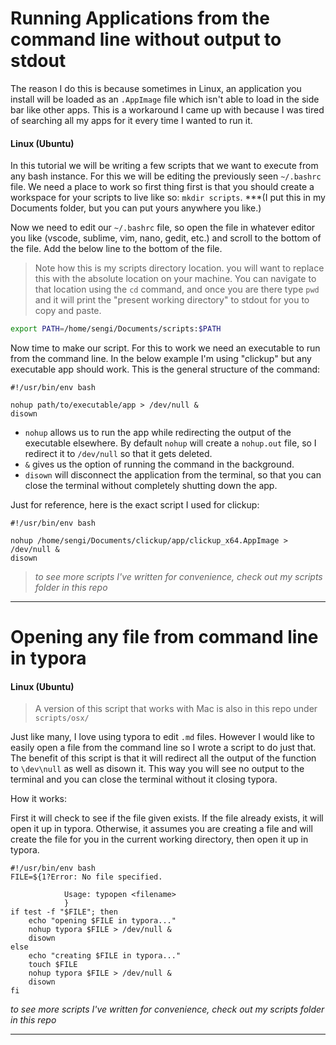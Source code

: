 # Running Applications from the command line without output to stdout

The reason I do this is because sometimes in Linux, an application you install will be loaded as an `.AppImage` file which isn't able to load in the side bar like other apps. This is a workaround I came up with because I was tired of searching all my apps for it every time I wanted to run it.

#### Linux (Ubuntu)

In this tutorial we will be writing a few scripts that we want to execute from any bash instance. For this we will be editing the previously seen `~/.bashrc` file. We need a place to work so first thing first is that you should create a workspace for your scripts to live like so: `mkdir scripts`. ***(I put this in my Documents folder, but you can put yours anywhere you like.) 

Now we need to edit our `~/.bashrc` file, so open the file in whatever editor you like (vscode, sublime, vim, nano, gedit, etc.) and scroll to the bottom of the file. Add the below line to the bottom of the file. 

> Note how this is my scripts directory location. you will want to replace this with the absolute location on your machine. You can navigate to that location using the `cd` command, and once you are there type `pwd` and it will print the "present working directory" to stdout for you to copy and paste.

```bash
export PATH=/home/sengi/Documents/scripts:$PATH
```

Now time to make our script. For this to work we need an executable to run from the command line. In the below example I'm using "clickup" but any executable app should work. This is the general structure of the command:

```
#!/usr/bin/env bash

nohup path/to/executable/app > /dev/null &
disown
```

- `nohup` allows us to run the app while redirecting the output of the executable elsewhere. By default `nohup` will create a `nohup.out` file, so I redirect it to `/dev/null` so that it gets deleted. 
- `&` gives us the option of running the command in the background.
- `disown` will disconnect the application from the terminal, so that you can close the terminal without completely shutting down the app.

Just for reference, here is the exact script I used for clickup:

```
#!/usr/bin/env bash

nohup /home/sengi/Documents/clickup/app/clickup_x64.AppImage > /dev/null &
disown
```

> *to see more scripts I've written for convenience, check out my scripts folder in this repo*

---

# Opening any file from command line in typora

#### Linux (Ubuntu)

> A version of this script that works with Mac is also in this repo under `scripts/osx/`

Just like many, I love using typora to edit `.md` files. However I would like to easily open a file from the command line so I wrote a script to do just that. The benefit of this script is that it will redirect all the output of the function to `\dev\null` as well as disown it. This way you will see no output to the terminal and you can close the terminal without it closing typora.

How it works:

First it will check to see if the file given exists. If the file already exists, it will open it up in typora. Otherwise, it assumes you are creating a file and will create the file for you in the current working directory, then open it up in typora.

```
#!/usr/bin/env bash
FILE=${1?Error: No file specified. 
            
            Usage: typopen <filename>
            }
if test -f "$FILE"; then
    echo "opening $FILE in typora..."
    nohup typora $FILE > /dev/null &
    disown
else
    echo "creating $FILE in typora..."
    touch $FILE
    nohup typora $FILE > /dev/null &
    disown
fi
```

*to see more scripts I've written for convenience, check out my scripts folder in this repo*

---

